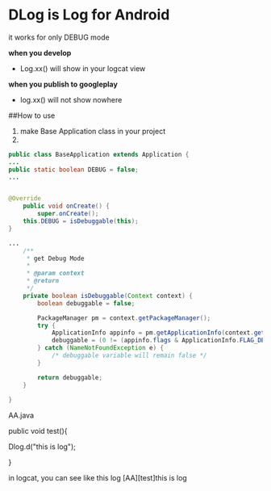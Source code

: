 # DLog is Log for Android

it works for only DEBUG mode

**when you develop**
- Log.xx() will show in your logcat view

**when you publish to googleplay**
- log.xx() will not show nowhere

##How to use

1. make Base Application class in your project
3. 
```java
public class BaseApplication extends Application {
...
public static boolean DEBUG = false;
...


@Override
	public void onCreate() {
		super.onCreate();
    this.DEBUG = isDebuggable(this);
}

...
	/**
	 * get Debug Mode
	 * 
	 * @param context
	 * @return
	 */
	private boolean isDebuggable(Context context) {
		boolean debuggable = false;

		PackageManager pm = context.getPackageManager();
		try {
			ApplicationInfo appinfo = pm.getApplicationInfo(context.getPackageName(), 0);
			debuggable = (0 != (appinfo.flags & ApplicationInfo.FLAG_DEBUGGABLE));
		} catch (NameNotFoundException e) {
			/* debuggable variable will remain false */
		}

		return debuggable;
	}
	
}
```

AA.java

public void test(){

Dlog.d("this is log");

}



in logcat, you can see like this log
[AA][test]this is log
